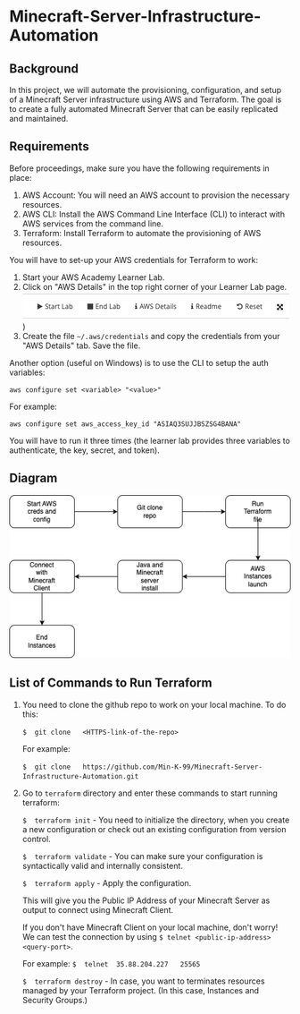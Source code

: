# Minecraft-Server-Infrastructure-Automation
## Background
In this project, we will automate the provisioning, configuration, and setup of a Minecraft Server infrastructure using AWS and Terraform. The goal is to create a fully automated Minecraft Server that can be easily replicated and maintained.
## Requirements
Before proceedings, make sure you have the following requirements in place:

 1. AWS Account: You will need an AWS account to provision the necessary resources.
 2. AWS CLI: Install the AWS Command Line Interface (CLI) to interact with AWS services from the command line.
 3. Terraform: Install Terraform to automate the provisioning of AWS resources.

You will have to set-up your AWS credentials for Terraform to work:
1.  Start your AWS Academy Learner Lab.
2.  Click on "AWS Details" in the top right corner of your Learner Lab page.  
    ![image.png](https://github.com/Min-K-99/Minecraft-Server-Infrastructure-Automation/blob/main/image%20(2).png))
3.  Create the file `~/.aws/credentials`  and copy the credentials from your "AWS Details" tab. Save the file.

Another option (useful on Windows) is to use the CLI to setup the auth variables:

    aws configure set <variable> "<value>"

For example:

    aws configure set aws_access_key_id "ASIAQ3SUJJBSZSG4BANA"

You will have to run it three times (the learner lab provides three variables to authenticate, the key, secret, and token).

## Diagram
![image.png](https://github.com/Min-K-99/Minecraft-Server-Infrastructure-Automation/blob/main/diagram.drawio.png)

## List of Commands to Run Terraform

 1. You need to clone the github repo to work on your local machine. To do this:

	`$	git	clone	<HTTPS-link-of-the-repo>`

	For example:

	`$	git	clone	https://github.com/Min-K-99/Minecraft-Server-Infrastructure-Automation.git`
 2. Go to `terraform` directory and enter these commands to start running terraform:
	
	`$	terraform init` - You need to initialize the directory, when you create a new configuration or check out an existing configuration from version control.

	`$	terraform validate` - You can make sure your configuration is syntactically valid and internally consistent.

	`$	terraform apply` - Apply the configuration.

	This will give you the Public IP Address of your Minecraft Server as output to connect using Minecraft Client.
	
	If you don't have Minecraft Client on your local machine, don't worry! We can test the connection by using `$ telnet <public-ip-address>	<query-port>`.
	
	For example:
	`$	telnet	35.88.204.227	25565`
	
	`$	terraform destroy` - In case, you want to terminates resources managed by your Terraform project. (In this case, Instances and Security Groups.)
